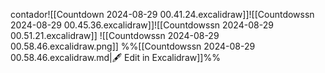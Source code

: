 contador![[Countdown 2024-08-29 00.41.24.excalidraw]]![[Countdowssn 2024-08-29 00.45.36.excalidraw]]![[Countdowssn 2024-08-29 00.51.21.excalidraw]]
![[Countdowssn 2024-08-29 00.58.46.excalidraw.png]]
%%[[Countdowssn 2024-08-29 00.58.46.excalidraw.md|🖋 Edit in Excalidraw]]%%